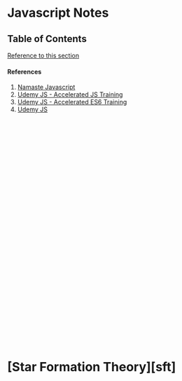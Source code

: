 # Javascript Notes

## Table of Contents
[Reference to this section](#sft)


#### References

1. [Namaste Javascript][1]
2. [Udemy JS - Accelerated JS Training][2]
3. [Udemy JS - Accelerated ES6 Training][3]
4. [Udemy JS][4]

[1]: https://www.youtube.com/watch?v=pN6jk0uUrD8&list=PLlasXeu85E9cQ32gLCvAvr9vNaUccPVNP
[2]: https://www.udemy.com/course/javascript-bootcamp-2016/
[3]: https://www.udemy.com/course/es6-bootcamp-next-generation-javascript/
[4]: https://www.udemy.com/coursejavascript-the-complete-guide-2020-beginner-advanced/
<br />
<br />
<br />
<br />
<br />
<br />
<br />
<br />
<br />
<br />
<br />
<br />
<br />
<br />
<br />
<br />
<br />
<br />
<br />
<br />
<br />
<br />
<br />
<br />
<br />
<br />
<br />
<br />
<br />
<br />

# [Star Formation Theory][sft]
